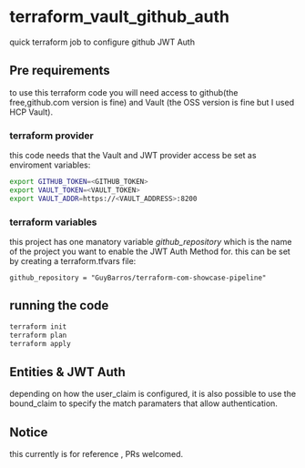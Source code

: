 # terraform_vault_github_auth
quick terraform job to configure github JWT Auth


## Pre requirements
to use this terraform code you will need access to github(the free,github.com version is fine) and Vault (the OSS version is fine but I used HCP Vault).

### terraform provider
this code needs that the Vault and JWT provider access be set as enviroment variables:
```bash
export GITHUB_TOKEN=<GITHUB_TOKEN>
export VAULT_TOKEN=<VAULT_TOKEN>
export VAULT_ADDR=https://<VAULT_ADDRESS>:8200

```
### terraform variables
this project has one manatory variable *github_repository* which is the name of the project you want to enable the JWT Auth Method for.
this can be set by creating a terraform.tfvars file:

```text
github_repository = "GuyBarros/terraform-com-showcase-pipeline"
```

## running the code

```bash
terraform init
terraform plan
terraform apply
```


## Entities & JWT Auth

depending on how the user_claim is configured, it is also possible to use the bound_claim to specify the match paramaters that allow authentication.






## Notice
this currently is for reference , PRs welcomed.